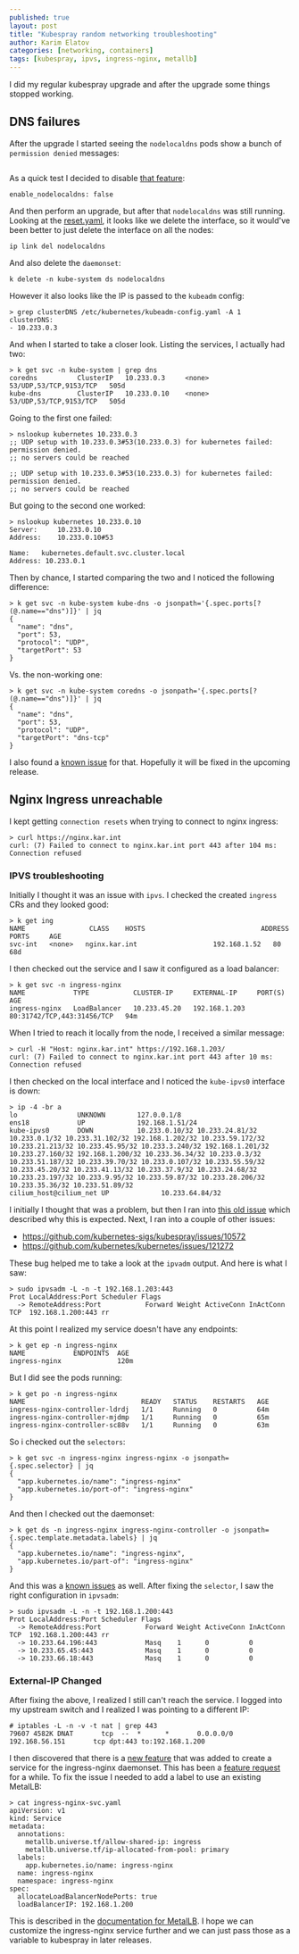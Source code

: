 ```yaml
---
published: true
layout: post
title: "Kubespray random networking troubleshooting"
author: Karim Elatov
categories: [networking, containers]
tags: [kubespray, ipvs, ingress-nginx, metallb]
---
```


I did my regular kubespray upgrade and after the upgrade some things stopped working.

## DNS failures

After the upgrade I started seeing the `nodelocaldns` pods show a bunch of `permission denied` messages:

```
```

As a quick test I decided to disable [that feature](https://github.com/kubernetes-sigs/kubespray/blob/master/docs/dns-stack.md#nodelocal-dns-cache):

```
enable_nodelocaldns: false
```

And then perform an upgrade, but after that `nodelocaldns` was still running. Looking at the [reset.yaml](https://github.com/kubernetes-sigs/kubespray/blob/master/roles/reset/tasks/main.yml), it looks like we delete the interface, so it would've been better to just delete the interface on all the nodes:

```
ip link del nodelocaldns
```

And also delete the `daemonset`:

```
k delete -n kube-system ds nodelocaldns
```

However it also looks like the IP is passed to the `kubeadm` config:

```
> grep clusterDNS /etc/kubernetes/kubeadm-config.yaml -A 1
clusterDNS:
- 10.233.0.3
```

And when I started to take a closer look. Listing the services, I actually had two:

```
> k get svc -n kube-system | grep dns
coredns          ClusterIP   10.233.0.3     <none>        53/UDP,53/TCP,9153/TCP   505d
kube-dns         ClusterIP   10.233.0.10    <none>        53/UDP,53/TCP,9153/TCP   505d
```

Going to the first one failed:

```
> nslookup kubernetes 10.233.0.3
;; UDP setup with 10.233.0.3#53(10.233.0.3) for kubernetes failed: permission denied.
;; no servers could be reached

;; UDP setup with 10.233.0.3#53(10.233.0.3) for kubernetes failed: permission denied.
;; no servers could be reached
```

But going to the second one worked:

```
> nslookup kubernetes 10.233.0.10
Server:		10.233.0.10
Address:	10.233.0.10#53

Name:	kubernetes.default.svc.cluster.local
Address: 10.233.0.1
```

Then by chance, I started comparing the two and I noticed the following difference:

```
> k get svc -n kube-system kube-dns -o jsonpath='{.spec.ports[?(@.name=="dns")]}' | jq
{
  "name": "dns",
  "port": 53,
  "protocol": "UDP",
  "targetPort": 53
}
```

Vs. the non-working one:

```
> k get svc -n kube-system coredns -o jsonpath='{.spec.ports[?(@.name=="dns")]}' | jq
{
  "name": "dns",
  "port": 53,
  "protocol": "UDP",
  "targetPort": "dns-tcp"
}
```

I also found a [known issue](https://github.com/kubernetes-sigs/kubespray/issues/10860) for that. Hopefully it will be fixed in the upcoming release.

## Nginx Ingress unreachable
I kept getting `connection resets` when trying to connect to nginx ingress:

```
> curl https://nginx.kar.int
curl: (7) Failed to connect to nginx.kar.int port 443 after 104 ms: Connection refused
```

### IPVS troubleshooting
Initially I thought it was an issue with `ipvs`. I checked the created `ingress` CRs and they looked good:

```
> k get ing
NAME                CLASS    HOSTS                             ADDRESS        PORTS     AGE
svc-int   <none>   nginx.kar.int                   192.168.1.52   80        68d
```

I then checked out the service and I saw it configured as a load balancer:

```
> k get svc -n ingress-nginx
NAME            TYPE           CLUSTER-IP     EXTERNAL-IP     PORT(S)                      AGE
ingress-nginx   LoadBalancer   10.233.45.20   192.168.1.203   80:31742/TCP,443:31456/TCP   94m
```

When I tried to reach it locally from the node, I received a similar message:

```
> curl -H "Host: nginx.kar.int" https://192.168.1.203/
curl: (7) Failed to connect to nginx.kar.int port 443 after 10 ms: Connection refused
```

I then checked on the local interface and I noticed the `kube-ipvs0` interface is down:

```
> ip -4 -br a
lo               UNKNOWN        127.0.0.1/8
ens18            UP             192.168.1.51/24
kube-ipvs0       DOWN           10.233.0.10/32 10.233.24.81/32 10.233.0.1/32 10.233.31.102/32 192.168.1.202/32 10.233.59.172/32 10.233.21.213/32 10.233.45.95/32 10.233.3.240/32 192.168.1.201/32 10.233.27.160/32 192.168.1.200/32 10.233.36.34/32 10.233.0.3/32 10.233.51.187/32 10.233.39.70/32 10.233.0.107/32 10.233.55.59/32 10.233.45.20/32 10.233.41.13/32 10.233.37.9/32 10.233.24.68/32 10.233.23.197/32 10.233.9.95/32 10.233.59.87/32 10.233.28.206/32 10.233.35.36/32 10.233.51.89/32
cilium_host@cilium_net UP             10.233.64.84/32
```

I initially I thought that was a problem, but then I ran into [this old issue](https://github.com/kubernetes/kubernetes/issues/107662#issuecomment-1017894646) which described why this is expected. Next, I ran into a couple of other issues:

- https://github.com/kubernetes-sigs/kubespray/issues/10572
- https://github.com/kubernetes/kubernetes/issues/121272

These bug helped me to take a look at the `ipvadm` output. And here is what I saw:

```
> sudo ipvsadm -L -n -t 192.168.1.203:443
Prot LocalAddress:Port Scheduler Flags
  -> RemoteAddress:Port           Forward Weight ActiveConn InActConn
TCP  192.168.1.200:443 rr
```

At this point I realized my service doesn't have any endpoints:

```
> k get ep -n ingress-nginx
NAME            ENDPOINTS  AGE
ingress-nginx              120m
```

But I did see the pods running:

```
> k get po -n ingress-nginx
NAME                             READY   STATUS    RESTARTS   AGE
ingress-nginx-controller-ldrdj   1/1     Running   0          64m
ingress-nginx-controller-mjdmp   1/1     Running   0          65m
ingress-nginx-controller-sc88v   1/1     Running   0          63m
```

So i checked out the `selectors`:

```
> k get svc -n ingress-nginx ingress-nginx -o jsonpath={.spec.selector} | jq
{
  "app.kubernetes.io/name": "ingress-nginx"
  "app.kubernetes.io/port-of": "ingress-nginx"
}
```

And then I checked out the daemonset:

```
> k get ds -n ingress-nginx ingress-nginx-controller -o jsonpath={.spec.template.metadata.labels} | jq
{
  "app.kubernetes.io/name": "ingress-nginx",
  "app.kubernetes.io/part-of": "ingress-nginx"
}
```
And this was a [known issues](https://github.com/kubernetes-sigs/kubespray/issues/10969) as well. After fixing the `selector`, I saw the right configuration in `ipvsadm`:

```
> sudo ipvsadm -L -n -t 192.168.1.200:443
Prot LocalAddress:Port Scheduler Flags
  -> RemoteAddress:Port           Forward Weight ActiveConn InActConn
TCP  192.168.1.200:443 rr
  -> 10.233.64.196:443            Masq    1      0          0
  -> 10.233.65.45:443             Masq    1      0          0
  -> 10.233.66.18:443             Masq    1      0          0
```

### External-IP Changed
After fixing the above, I realized I still can't reach the service. I logged into my upstream switch and I realized I was pointing to a different IP:

```
# iptables -L -n -v -t nat | grep 443
79607 4582K DNAT       tcp  --  *      *       0.0.0.0/0            192.168.56.151       tcp dpt:443 to:192.168.1.200  
```

I then discovered that there is a [new feature](https://github.com/kubernetes-sigs/kubespray/pull/10925) that was added to create a service for the ingress-nginx daemonset. This has been a [feature request](https://github.com/kubernetes-sigs/kubespray/issues/10373) for a while. To fix the issue I needed to add a label to use an existing MetalLB:

```
> cat ingress-nginx-svc.yaml
apiVersion: v1
kind: Service
metadata:
  annotations:
    metallb.universe.tf/allow-shared-ip: ingress
    metallb.universe.tf/ip-allocated-from-pool: primary
  labels:
    app.kubernetes.io/name: ingress-nginx
  name: ingress-nginx
  namespace: ingress-nginx
spec:
  allocateLoadBalancerNodePorts: true
  loadBalancerIP: 192.168.1.200
```

This is described in the [documentation for MetalLB](https://metallb.universe.tf/usage/#requesting-specific-ips). I hope we can customize the ingress-nginx service further and we can just pass those as a variable to kubespray in later releases.